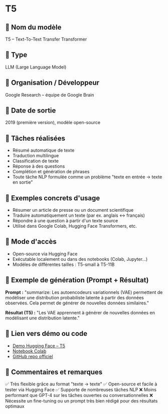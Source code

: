 # T5 

## 🔹 Nom du modèle
T5 – Text-To-Text Transfer Transformer

## 🔹 Type
LLM (Large Language Model)

## 🔹 Organisation / Développeur
Google Research – équipe de Google Brain

## 🔹 Date de sortie
2019 (première version), modèle open-source

## 🔹 Tâches réalisées
- Résumé automatique de texte
- Traduction multilingue
- Classification de texte
- Réponse à des questions
- Complétion et génération de phrases
- Toute tâche NLP formulée comme un problème "texte en entrée → texte en sortie"

## 🔹 Exemples concrets d'usage
- Résumer un article de presse ou un document scientifique
- Traduire automatiquement un texte (par ex. anglais ↔ français)
- Répondre à une question à partir d'un texte source
- Utilisé dans Google Colab, Hugging Face Transformers, etc.

## 🔹 Mode d'accès
- Open-source via Hugging Face
- Exécutable localement ou dans des notebooks (Colab, Jupyter...)
- Modèles de différentes tailles : T5-small à T5-11B

## 🔹 Exemple de génération (Prompt + Résultat)
**Prompt :**
"summarize: Les autoencodeurs variationnels (VAE) permettent de modéliser une distribution probabiliste latente à partir des données observées. Cela permet de générer de nouvelles données similaires."

**Résultat (T5) :**
"Les VAE apprennent à générer de nouvelles données en modélisant une distribution latente."

## 🔹 Lien vers démo ou code
- [Demo Hugging Face – T5](https://huggingface.co/t5-base)
- [Notebook Colab](https://colab.research.google.com/github/google-research/text-to-text-transfer-transformer/blob/main/notebooks/t5-trivia.ipynb)
- [GitHub repo officiel](https://github.com/google-research/text-to-text-transfer-transformer)

## 🔹 Commentaires et remarques
✅ Très flexible grâce au format "texte → texte"
✅ Open-source et facile à tester via Hugging Face
✅ Supporte de nombreuses tâches NLP
❌ Moins performant que GPT-4 sur les tâches ouvertes ou conversationnelles
❌ Nécessite un fine-tuning ou un prompt très bien rédigé pour des résultats optimaux 